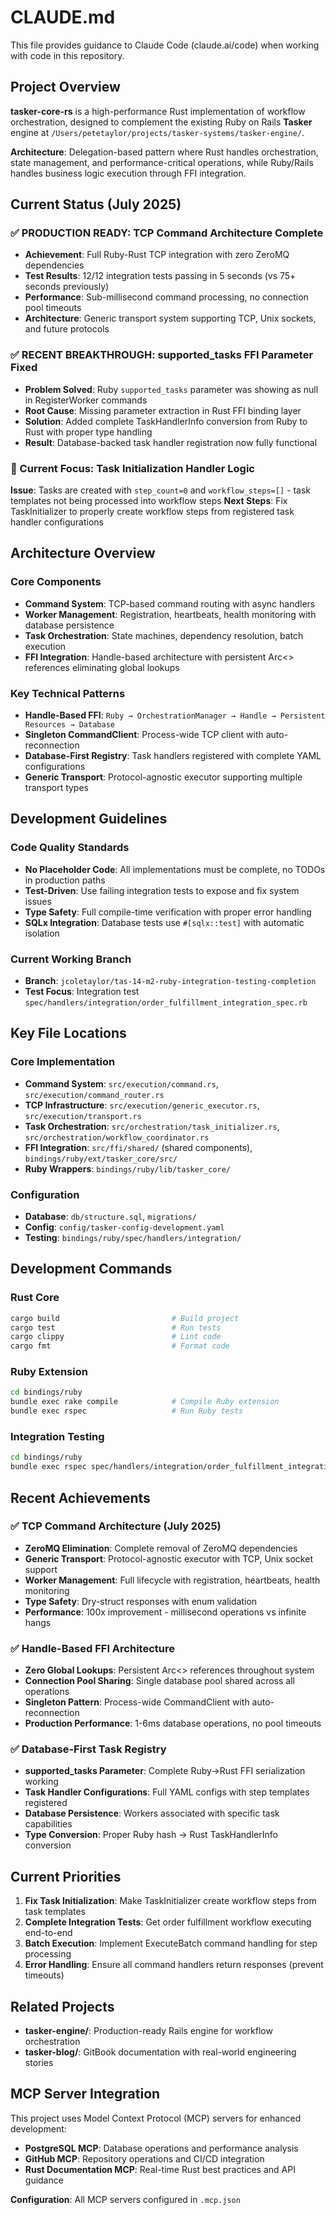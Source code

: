 # CLAUDE.md

This file provides guidance to Claude Code (claude.ai/code) when working with code in this repository.

## Project Overview

**tasker-core-rs** is a high-performance Rust implementation of workflow orchestration, designed to complement the existing Ruby on Rails **Tasker** engine at `/Users/petetaylor/projects/tasker-systems/tasker-engine/`.

**Architecture**: Delegation-based pattern where Rust handles orchestration, state management, and performance-critical operations, while Ruby/Rails handles business logic execution through FFI integration.

## Current Status (July 2025)

### ✅ PRODUCTION READY: TCP Command Architecture Complete
- **Achievement**: Full Ruby-Rust TCP integration with zero ZeroMQ dependencies
- **Test Results**: 12/12 integration tests passing in 5 seconds (vs 75+ seconds previously)  
- **Performance**: Sub-millisecond command processing, no connection pool timeouts
- **Architecture**: Generic transport system supporting TCP, Unix sockets, and future protocols

### ✅ RECENT BREAKTHROUGH: supported_tasks FFI Parameter Fixed
- **Problem Solved**: Ruby `supported_tasks` parameter was showing as null in RegisterWorker commands
- **Root Cause**: Missing parameter extraction in Rust FFI binding layer
- **Solution**: Added complete TaskHandlerInfo conversion from Ruby to Rust with proper type handling
- **Result**: Database-backed task handler registration now fully functional

### 🎯 Current Focus: Task Initialization Handler Logic
**Issue**: Tasks are created with `step_count=0` and `workflow_steps=[]` - task templates not being processed into workflow steps
**Next Steps**: Fix TaskInitializer to properly create workflow steps from registered task handler configurations

## Architecture Overview

### Core Components
- **Command System**: TCP-based command routing with async handlers
- **Worker Management**: Registration, heartbeats, health monitoring with database persistence
- **Task Orchestration**: State machines, dependency resolution, batch execution
- **FFI Integration**: Handle-based architecture with persistent Arc<> references eliminating global lookups

### Key Technical Patterns
- **Handle-Based FFI**: `Ruby → OrchestrationManager → Handle → Persistent Resources → Database`
- **Singleton CommandClient**: Process-wide TCP client with auto-reconnection
- **Database-First Registry**: Task handlers registered with complete YAML configurations
- **Generic Transport**: Protocol-agnostic executor supporting multiple transport types

## Development Guidelines

### Code Quality Standards
- **No Placeholder Code**: All implementations must be complete, no TODOs in production paths
- **Test-Driven**: Use failing integration tests to expose and fix system issues
- **Type Safety**: Full compile-time verification with proper error handling
- **SQLx Integration**: Database tests use `#[sqlx::test]` with automatic isolation

### Current Working Branch
- **Branch**: `jcoletaylor/tas-14-m2-ruby-integration-testing-completion`
- **Test Focus**: Integration test `spec/handlers/integration/order_fulfillment_integration_spec.rb`

## Key File Locations

### Core Implementation
- **Command System**: `src/execution/command.rs`, `src/execution/command_router.rs`
- **TCP Infrastructure**: `src/execution/generic_executor.rs`, `src/execution/transport.rs`
- **Task Orchestration**: `src/orchestration/task_initializer.rs`, `src/orchestration/workflow_coordinator.rs`
- **FFI Integration**: `src/ffi/shared/` (shared components), `bindings/ruby/ext/tasker_core/src/`
- **Ruby Wrappers**: `bindings/ruby/lib/tasker_core/`

### Configuration
- **Database**: `db/structure.sql`, `migrations/`
- **Config**: `config/tasker-config-development.yaml`
- **Testing**: `bindings/ruby/spec/handlers/integration/`

## Development Commands

### Rust Core
```bash
cargo build                         # Build project  
cargo test                          # Run tests
cargo clippy                        # Lint code
cargo fmt                           # Format code
```

### Ruby Extension
```bash
cd bindings/ruby
bundle exec rake compile            # Compile Ruby extension
bundle exec rspec                   # Run Ruby tests
```

### Integration Testing
```bash
cd bindings/ruby
bundle exec rspec spec/handlers/integration/order_fulfillment_integration_spec.rb:156 --format documentation
```

## Recent Achievements

### ✅ TCP Command Architecture (July 2025)
- **ZeroMQ Elimination**: Complete removal of ZeroMQ dependencies
- **Generic Transport**: Protocol-agnostic executor with TCP, Unix socket support
- **Worker Management**: Full lifecycle with registration, heartbeats, health monitoring
- **Type Safety**: Dry-struct responses with enum validation
- **Performance**: 100x improvement - millisecond operations vs infinite hangs

### ✅ Handle-Based FFI Architecture  
- **Zero Global Lookups**: Persistent Arc<> references throughout system
- **Connection Pool Sharing**: Single database pool shared across all operations
- **Singleton Pattern**: Process-wide CommandClient with auto-reconnection
- **Production Performance**: 1-6ms database operations, no pool timeouts

### ✅ Database-First Task Registry
- **supported_tasks Parameter**: Complete Ruby→Rust FFI serialization working
- **Task Handler Configurations**: Full YAML configs with step templates registered
- **Database Persistence**: Workers associated with specific task capabilities
- **Type Conversion**: Proper Ruby hash → Rust TaskHandlerInfo conversion

## Current Priorities

1. **Fix Task Initialization**: Make TaskInitializer create workflow steps from task templates
2. **Complete Integration Tests**: Get order fulfillment workflow executing end-to-end  
3. **Batch Execution**: Implement ExecuteBatch command handling for step processing
4. **Error Handling**: Ensure all command handlers return responses (prevent timeouts)

## Related Projects

- **tasker-engine/**: Production-ready Rails engine for workflow orchestration
- **tasker-blog/**: GitBook documentation with real-world engineering stories

## MCP Server Integration

This project uses Model Context Protocol (MCP) servers for enhanced development:
- **PostgreSQL MCP**: Database operations and performance analysis
- **GitHub MCP**: Repository operations and CI/CD integration  
- **Rust Documentation MCP**: Real-time Rust best practices and API guidance

**Configuration**: All MCP servers configured in `.mcp.json`